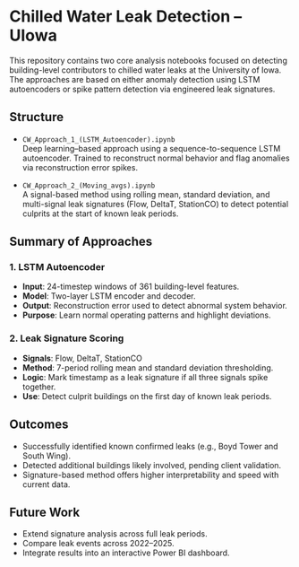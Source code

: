 # Chilled Water Leak Detection – UIowa

This repository contains two core analysis notebooks focused on detecting building-level contributors to chilled water leaks at the University of Iowa. The approaches are based on either anomaly detection using LSTM autoencoders or spike pattern detection via engineered leak signatures.

## Structure

- `CW_Approach_1_(LSTM_Autoencoder).ipynb`  
  Deep learning–based approach using a sequence-to-sequence LSTM autoencoder. Trained to reconstruct normal behavior and flag anomalies via reconstruction error spikes.

- `CW_Approach_2_(Moving_avgs).ipynb`  
  A signal-based method using rolling mean, standard deviation, and multi-signal leak signatures (Flow, DeltaT, StationCO) to detect potential culprits at the start of known leak periods.

## Summary of Approaches

### 1. LSTM Autoencoder
- **Input**: 24-timestep windows of 361 building-level features.
- **Model**: Two-layer LSTM encoder and decoder.
- **Output**: Reconstruction error used to detect abnormal system behavior.
- **Purpose**: Learn normal operating patterns and highlight deviations.

### 2. Leak Signature Scoring
- **Signals**: Flow, DeltaT, StationCO
- **Method**: 7-period rolling mean and standard deviation thresholding.
- **Logic**: Mark timestamp as a leak signature if all three signals spike together.
- **Use**: Detect culprit buildings on the first day of known leak periods.

## Outcomes
- Successfully identified known confirmed leaks (e.g., Boyd Tower and South Wing).
- Detected additional buildings likely involved, pending client validation.
- Signature-based method offers higher interpretability and speed with current data.

## Future Work
- Extend signature analysis across full leak periods.
- Compare leak events across 2022–2025.
- Integrate results into an interactive Power BI dashboard.
